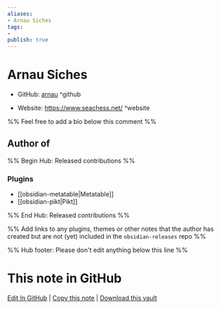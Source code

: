 ```yaml
---
aliases:
- Arnau Siches
tags:
- 
publish: true
---
```


# Arnau Siches

- GitHub: [arnau](https://github.com/arnau/) ^github
<!-- - Discord: `@` ^discord-->
- Website: <https://www.seachess.net/> ^website
<!-- - [[Publish sites|Publish site]]: ^publish-->

%% Feel free to add a bio below this comment %%


## Author of

%% Begin Hub: Released contributions %%
### Plugins
- [[obsidian-metatable|Metatable]]
- [[obsidian-pikt|Pikt]]

%% End Hub: Released contributions %%

%% Add links to any plugins, themes or other notes that the author has created but are not (yet) included in the `obsidian-releases` repo %%

<!--
### Unlisted plugins

- 
-->

<!--
### Others

- 
-->

<!--
## Sponsor this author

- [[GitHub sponsors]]: [Sponsor @arnau on GitHub Sponsors](https://github.com/sponsors/arnau) ^github-sponsor
- [[Buy me a coffee]]: ^buy-me-a-coffee
- [[PayPal]]: ^paypal
- [[Patreon]]: ^patreon

-->

<!--
## Follow this author

- [[YouTube Channels|On YouTube]]: ^youtube
- Twitter: ^twitter
- ...
-->

%% Hub footer: Please don't edit anything below this line %%

# This note in GitHub

<span class="git-footer">[Edit In GitHub](https://github.dev/obsidian-community/obsidian-hub/blob/main/01%20-%20Community/People/arnau.md "git-hub-edit-note") | [Copy this note](https://raw.githubusercontent.com/obsidian-community/obsidian-hub/main/01%20-%20Community/People/arnau.md "git-hub-copy-note") | [Download this vault](https://github.com/obsidian-community/obsidian-hub/archive/refs/heads/main.zip "git-hub-download-vault") </span>